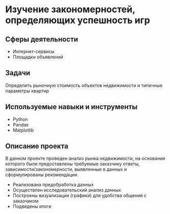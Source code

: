 # Изучение закономерностей, определяющих успешность игр

## Сферы деятельности
* Интернет-сервисы
* Площадки объявлений

## Задачи
Определить рыночную стоимость объектов недвижимости и типичные параметры квартир

## Используемые навыки и инструменты
* Python
* Pandas
* Matplotlib

## Описание проекта
В данном проекте проведен анализ рынка недвижимости, на основании которого были предоставлены требуемые заказчику ответы, зависимости/закономерности, выявленные в данных и сформулированы рекомендации.
* Реализована предобработка данных
* Осуществлен исследовательский анализ данных
* Построены визуализации (графики) для удобства общения с заказчиком
* Подведены итоги
